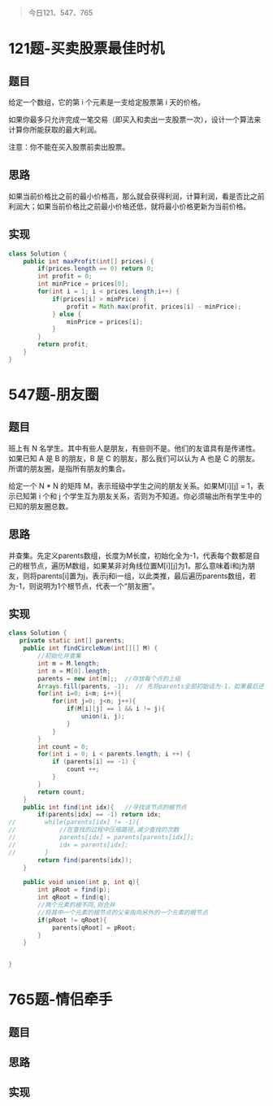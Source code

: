 > 今日121、547、765

# 121题-买卖股票最佳时机

## 题目

给定一个数组，它的第 i 个元素是一支给定股票第 i 天的价格。

如果你最多只允许完成一笔交易（即买入和卖出一支股票一次），设计一个算法来计算你所能获取的最大利润。

注意：你不能在买入股票前卖出股票。

## 思路

如果当前价格比之前的最小价格高，那么就会获得利润，计算利润，看是否比之前利润大；如果当前价格比之前最小价格还低，就将最小价格更新为当前价格。

## 实现

```java
class Solution {
    public int maxProfit(int[] prices) {
        if(prices.length == 0) return 0;
        int profit = 0;
        int minPrice = prices[0];
        for(int i = 1; i < prices.length;i++) {
            if(prices[i] > minPrice) {
                profit = Math.max(profit, prices[i] - minPrice);
            } else {
                minPrice = prices[i];
            }
        }
        return profit;
    }
}
```



# 547题-朋友圈

## 题目

班上有 N 名学生。其中有些人是朋友，有些则不是。他们的友谊具有是传递性。如果已知 A 是 B 的朋友，B 是 C 的朋友，那么我们可以认为 A 也是 C 的朋友。所谓的朋友圈，是指所有朋友的集合。

给定一个 N * N 的矩阵 M，表示班级中学生之间的朋友关系。如果M[i][j] = 1，表示已知第 i 个和 j 个学生互为朋友关系，否则为不知道。你必须输出所有学生中的已知的朋友圈总数。

## 思路

并查集。先定义parents数组，长度为M长度，初始化全为-1，代表每个数都是自己的根节点，遍历M数组，如果某非对角线位置M\[i\]\[j\]为1，那么意味着i和j为朋友，则将parents\[i\]置为j，表示j和i一组，以此类推，最后遍历parents数组，若为-1，则说明为1个根节点，代表一个“朋友圈”。

## 实现

```java
class Solution {
   private static int[] parents;
    public int findCircleNum(int[][] M) {
        //初始化并查集
        int m = M.length;
        int n = M[0].length;
        parents = new int[m];;  //存放每个点的上级
        Arrays.fill(parents, -1);  // 先将parents全部初始话为-1，如果最后还为-1，即为根节点
        for(int i=0; i<m; i++){
            for(int j=0; j<n; j++){
                if(M[i][j] == 1 && i != j){
                    union(i, j);
                }
            }
        }
        int count = 0;
        for(int i = 0; i < parents.length; i ++) {
            if (parents[i] == -1) {
                count ++;
            }
        }
        return count;
    }
    public int find(int idx){   //寻找该节点的根节点
        if(parents[idx] == -1) return idx;
//        while(parents[idx] != -1){
//            //在查找的过程中压缩路径,减少查找的次数
//            parents[idx] = parents[parents[idx]];
//            idx = parents[idx];
//        }
        return find(parents[idx]);
    }

    public void union(int p, int q){
        int pRoot = find(p);
        int qRoot = find(q);
        //两个元素的根不同,则合并
        //将其中一个元素的根节点的父亲指向另外的一个元素的根节点
        if(pRoot != qRoot){
            parents[qRoot] = pRoot;
        }
    }


}
```



# 765题-情侣牵手

## 题目



## 思路



## 实现

```java

```

